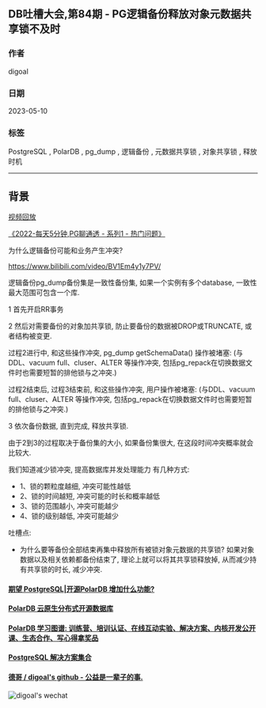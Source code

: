 ## DB吐槽大会,第84期 - PG逻辑备份释放对象元数据共享锁不及时    
        
### 作者        
digoal        
        
### 日期        
2023-05-10        
        
### 标签        
PostgreSQL , PolarDB , pg_dump , 逻辑备份 , 元数据共享锁 , 对象共享锁 , 释放时机              
        
----        
        
## 背景        
[视频回放]()        
        
[《2022-每天5分钟,PG聊通透 - 系列1 - 热门问题》](../202112/20211209_02.md)       
    
为什么逻辑备份可能和业务产生冲突?      
  
https://www.bilibili.com/video/BV1Em4y1y7PV/      
      
逻辑备份pg_dump备份集是一致性备份集, 如果一个实例有多个database, 一致性最大范围可包含一个库.      
      
1 首先开启RR事务      
  
2 然后对需要备份的对象加共享锁, 防止要备份的数据被DROP或TRUNCATE, 或者结构被变更.   
  
过程2进行中, 和这些操作冲突, pg_dump getSchemaData() 操作被堵塞: (与DDL、vacuum full、cluser、ALTER 等操作冲突, 包括pg_repack在切换数据文件时也需要短暂的排他锁与之冲突.)      
  
过程2结束后, 过程3结束前, 和这些操作冲突, 用户操作被堵塞: (与DDL、vacuum full、cluser、ALTER 等操作冲突, 包括pg_repack在切换数据文件时也需要短暂的排他锁与之冲突.)      
  
3 依次备份数据, 直到完成, 释放共享锁.      
      
由于2到3的过程取决于备份集的大小, 如果备份集很大, 在这段时间冲突概率就会比较大.      
    
我们知道减少锁冲突, 提高数据库并发处理能力 有几种方式:  
- 1、锁的颗粒度越细, 冲突可能性越低  
- 2、锁的时间越短, 冲突可能的时长和概率越低  
- 3、锁的范围越小, 冲突可能越少  
- 4、锁的级别越低, 冲突可能越少  
    
吐槽点:    
- 为什么要等备份全部结束再集中释放所有被锁对象元数据的共享锁? 如果对象数据以及相关依赖都备份结束了, 理论上就可以将其共享锁释放掉, 从而减少持有共享锁的时长, 减少冲突.    
  
  
  
#### [期望 PostgreSQL|开源PolarDB 增加什么功能?](https://github.com/digoal/blog/issues/76 "269ac3d1c492e938c0191101c7238216")
  
  
#### [PolarDB 云原生分布式开源数据库](https://github.com/ApsaraDB "57258f76c37864c6e6d23383d05714ea")
  
  
#### [PolarDB 学习图谱: 训练营、培训认证、在线互动实验、解决方案、内核开发公开课、生态合作、写心得拿奖品](https://www.aliyun.com/database/openpolardb/activity "8642f60e04ed0c814bf9cb9677976bd4")
  
  
#### [PostgreSQL 解决方案集合](../201706/20170601_02.md "40cff096e9ed7122c512b35d8561d9c8")
  
  
#### [德哥 / digoal's github - 公益是一辈子的事.](https://github.com/digoal/blog/blob/master/README.md "22709685feb7cab07d30f30387f0a9ae")
  
  
![digoal's wechat](../pic/digoal_weixin.jpg "f7ad92eeba24523fd47a6e1a0e691b59")
  
